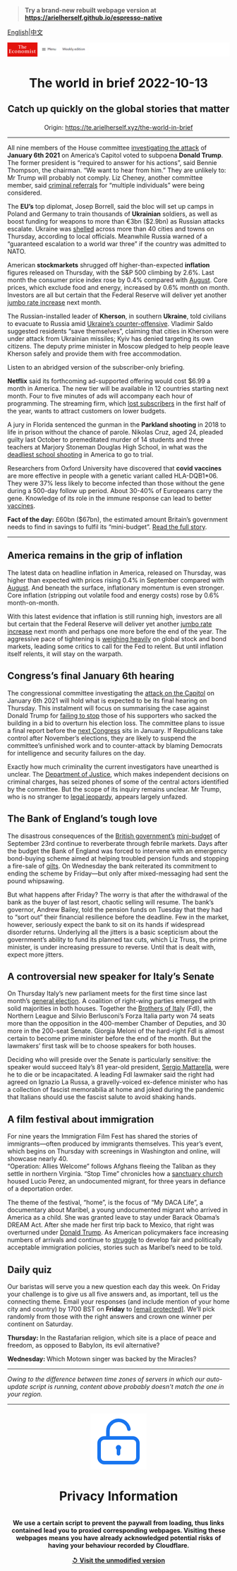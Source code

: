 > **Try a brand-new rebuilt webpage version at https://arielherself.github.io/espresso-native**

[English](https://github.com/arielherself/espresso/blob/main/README.md)|[中文](https://github-com.translate.goog/arielherself/espresso/blob/main/README.md?_x_tr_sl=en&_x_tr_tl=zh-CN&_x_tr_hl=zh-CN&_x_tr_pto=wapp)



![The Economist](menubar.png)

# <p align="center">The world in brief 2022-10-13</p>

## <p align="center">Catch up quickly on the global stories that matter</p>

<p align="center">Origin: <a href="https://te.arielherself.xyz/the-world-in-brief">https://te.arielherself.xyz/the-world-in-brief</a><hr>

All nine members of the House committee [investigating the attack](https://te.arielherself.xyz/united-states/2022/07/21/the-january-6th-committee-has-hobbled-donald-trump) of <strong>January 6th 2021</strong> on America’s Capitol voted to subpoena<strong> Donald Trump</strong>. The former president is “required to answer for his actions”, said Bennie Thompson, the chairman. “We want to hear from him.” They are unlikely to: Mr Trump will probably not comply. Liz Cheney, another committee member, said [criminal referrals](https://te.arielherself.xyz/united-states/2022/06/16/the-criminal-case-against-donald-trump) for “multiple individuals” were being considered.

The <strong>EU’s</strong> top diplomat, Josep Borrell, said the bloc will set up camps in Poland and Germany to train thousands of <strong>Ukrainian</strong> soldiers, as well as boost funding for weapons to more than €3bn ($2.9bn) as Russian attacks escalate. Ukraine was [shelled](https://te.arielherself.xyz/europe/2022/10/10/russia-launches-a-wave-of-missiles-across-ukraine) across more than 40 cities and towns on Thursday, according to local officials. Meanwhile Russia warned of a “guaranteed escalation to a world war three” if the country was admitted to NATO.

American <strong>stockmarkets</strong> shrugged off higher-than-expected <strong>inflation</strong> figures released on Thursday, with the S&amp;P 500 climbing by 2.6%. Last month the consumer price index rose by 0.4% compared with [August](https://te.arielherself.xyz/finance-and-economics/2022/09/13/america-still-has-an-inflation-problem). Core prices, which exclude food and energy, increased by 0.6% month on month. Investors are all but certain that the Federal Reserve will deliver yet another [jumbo rate increase](https://te.arielherself.xyz/finance-and-economics/2022/09/21/as-america-raises-rates-the-rest-of-the-world-bears-the-pain) next month.

The Russian-installed leader of <strong>Kherson</strong>, in southern <strong>Ukraine</strong>, told civilians to evacuate to Russia amid [Ukraine’s counter-offensive](https://te.arielherself.xyz/europe/2022/10/03/as-ukraine-smashes-through-more-russian-lines-russians-wonder-whom-to-blame). Vladimir Saldo suggested residents “save themselves”, claiming that cities in Kherson were under attack from Ukrainian missiles; Kyiv has denied targeting its own citizens. The deputy prime minister in Moscow pledged to help people leave Kherson safely and provide them with free accommodation.

Listen to an abridged version of the subscriber-only briefing.

<strong>Netflix</strong> said its forthcoming ad-supported offering would cost $6.99 a month in America. The new tier will be available in 12 countries starting next month. Four to five minutes of ads will accompany each hour of programming. The streaming firm, which [lost subscribers](https://te.arielherself.xyz/business/netflix-sheds-subscribers-and-170bn-in-market-value/21808847) in the first half of the year, wants to attract customers on lower budgets.

A jury in Florida sentenced the gunman in the <strong>Parkland shooting</strong> in 2018 to life in prison without the chance of parole. Nikolas Cruz, aged 24, pleaded guilty last October to premeditated murder of 14 students and three teachers at Marjory Stoneman Douglas High School, in what was the [deadliest school shooting](https://te.arielherself.xyz/democracy-in-america/2019/02/13/a-year-after-the-massacre-of-14-high-school-students-what-has-changed) in America to go to trial.

Researchers from Oxford University have discovered that <strong>covid vaccines</strong> are more effective in people with a genetic variant called HLA-DQB1*06. They were 37% less likely to become infected than those without the gene during a 500-day follow up period. About 30-40% of Europeans carry the gene. Knowledge of its role in the immune response can lead to better [vaccines](https://te.arielherself.xyz/graphic-detail/2022/07/07/covid-19-vaccines-saved-an-estimated-20m-lives-during-their-first-year).

<strong>Fact of the day:</strong> £60bn ($67bn), the estimated amount Britain’s government needs to find in savings to fulfil its “mini-budget”. [Read the full story](https://te.arielherself.xyz/leaders/2022/10/11/liz-truss-has-made-britain-a-riskier-bet-for-bond-investors).

----------

## America remains in the grip of inflation

The latest data on headline inflation in America, released on Thursday, was higher than expected with prices rising 0.4% in September compared with [August](https://te.arielherself.xyz/finance-and-economics/2022/09/13/america-still-has-an-inflation-problem). And beneath the surface, inflationary momentum is even stronger. Core inflation (stripping out volatile food and energy costs) rose by 0.6% month-on-month.

With this latest evidence that inflation is still running high, investors are all but certain that the Federal Reserve will deliver yet another [jumbo rate increase](https://te.arielherself.xyz/finance-and-economics/2022/09/21/as-america-raises-rates-the-rest-of-the-world-bears-the-pain) next month and perhaps one more before the end of the year. The aggressive pace of tightening is [weighing heavily](https://te.arielherself.xyz/leaders/2022/09/29/markets-are-reeling-from-higher-rates-the-world-economy-is-next) on global stock and bond markets, leading some critics to call for the Fed to relent. But until inflation itself relents, it will stay on the warpath.

## Congress’s final January 6th hearing

The congressional committee investigating the [attack on the Capitol](https://te.arielherself.xyz/united-states/2021/01/06/trumps-supporters-storm-the-capitol-to-block-the-transfer-of-power) on January 6th 2021 will hold what is expected to be its final hearing on Thursday. This instalment will focus on summarising the case against Donald Trump for [failing to stop](https://te.arielherself.xyz/united-states/2022/06/29/donald-trumps-shameful-role-in-the-storming-of-the-capitol) those of his supporters who sacked the building in a bid to overturn his election loss. The committee plans to issue a final report before the [next Congress](https://te.arielherself.xyz/interactive/us-midterms-2022/forecast/senate) sits in January. If Republicans take control after November’s elections, they are likely to suspend the committee’s unfinished work and to counter-attack by blaming Democrats for intelligence and security failures on the day. 

Exactly how much criminality the current investigators have unearthed is unclear. The [Department of Justice](https://te.arielherself.xyz/united-states/2022/07/27/the-justice-department-is-moving-against-donald-trump), which makes independent decisions on criminal charges, has seized phones of some of the central actors identified by the committee. But the scope of its inquiry remains unclear. Mr Trump, who is no stranger to [legal jeopardy](https://te.arielherself.xyz/the-economist-explains/2022/10/05/how-much-legal-jeopardy-is-donald-trump-in), appears largely unfazed.

## The Bank of England’s tough love

The disastrous consequences of the [British government’s](https://te.arielherself.xyz/leaders/2022/10/11/liz-truss-has-made-britain-a-riskier-bet-for-bond-investors) [mini-budget](https://te.arielherself.xyz/britain/2022/09/23/britains-chancellor-offers-up-a-reckless-budget-fiscally-and-politically) of September 23rd continue to reverberate through febrile markets. Days after the budget the Bank of England was forced to intervene with an emergency bond-buying scheme aimed at helping troubled pension funds and stopping a fire-sale of [gilts](https://te.arielherself.xyz/britain/2022/10/12/britains-government-is-yet-to-deal-with-a-mess-of-its-own-making). On Wednesday the bank reiterated its commitment to ending the scheme by Friday—but only after mixed-messaging had sent the pound whipsawing.

But what happens after Friday? The worry is that after the withdrawal of the bank as the buyer of last resort, chaotic selling will resume. The bank’s governor, Andrew Bailey, told the pension funds on Tuesday that they had to “sort out” their financial resilience before the deadline. Few in the market, however, seriously expect the bank to sit on its hands if widespread disorder returns. Underlying all the jitters is a basic scepticism about the government’s ability to fund its planned tax cuts, which Liz Truss, the prime minister, is under increasing pressure to reverse. Until that is dealt with, expect more jitters.

## A controversial new speaker for Italy’s Senate

On Thursday Italy’s new parliament meets for the first time since last month’s [general election](https://te.arielherself.xyz/europe/2022/09/25/italy-chooses-a-party-with-a-neo-fascist-legacy). A coalition of right-wing parties emerged with solid majorities in both houses. Together the [Brothers of Italy](https://te.arielherself.xyz/europe/2022/09/22/giorgia-meloni-and-her-brothers-of-italy-look-set-to-win-the-next-election) (FdI), the Northern League and Silvio Berlusconi’s Forza Italia party won 74 seats more than the opposition in the 400-member Chamber of Deputies, and 30 more in the 200-seat Senate. Giorgia Meloni of the hard-right FdI is almost certain to become prime minister before the end of the month. But the lawmakers’ first task will be to choose speakers for both houses.  
  
 Deciding who will preside over the Senate is particularly sensitive: the speaker would succeed Italy’s 81 year-old president, [Sergio Mattarella](https://te.arielherself.xyz/europe/2022/01/30/the-re-election-of-sergio-mattarella-as-president-saves-italys-governing-coalition), were he to die or be incapacitated. A leading FdI lawmaker said the right had agreed on Ignazio La Russa, a gravelly-voiced ex-defence minister who has a collection of fascist memorabilia at home and joked during the pandemic that Italians should use the fascist salute to avoid shaking hands.

## A film festival about immigration

For nine years the Immigration Film Fest has shared the stories of immigrants—often produced by immigrants themselves. This year’s event, which begins on Thursday with screenings in Washington and online, will showcase nearly 40.  
 “Operation: Allies Welcome” follows Afghans fleeing the Taliban as they settle in northern Virginia. “Stop Time” chronicles how a [sanctuary church](https://te.arielherself.xyz/erasmus/2018/10/17/when-houses-of-prayer-become-places-of-shelter) housed Lucio Perez, an undocumented migrant, for three years in defiance of a deportation order. 

The theme of the festival, “home”, is the focus of “My DACA Life”, a documentary about Maribel, a young undocumented migrant who arrived in America as a child. She was granted leave to stay under Barack Obama’s DREAM Act. After she made her first trip back to Mexico, that right was overturned under [Donald Trump](https://te.arielherself.xyz/united-states/2017/09/09/donald-trump-ditches-daca). As American policymakers face increasing numbers of arrivals and continue to [struggle](https://te.arielherself.xyz/united-states/2022/10/04/the-biden-administration-is-quietly-completing-bits-of-donald-trumps-wall) to develop fair and politically acceptable immigration policies, stories such as Maribel’s need to be told.

## Daily quiz

Our baristas will serve you a new question each day this week. On Friday your challenge is to give us all five answers and, as important, tell us the connecting theme. Email your responses (and include mention of your home city and country) by 1700 BST on <strong>Friday</strong> to [<span class="__cf_email__" data-cfemail="eebf9b8794ab9d9e9c8b9d9d81ae8b8d81808183879d9ac08d8183">[email&#160;protected]</span>](https://mail.google.com/mail/?view=cm&amp;fs=1&amp;tf=1&amp;to=QuizEspresso@te.arielherself.xyz). We’ll pick randomly from those with the right answers and crown one winner per continent on Saturday.

<strong>Thursday: </strong>In the Rastafarian religion, which site is a place of peace and freedom, as opposed to Babylon, its evil alternative?  
  
<strong>Wednesday: </strong>Which Motown singer was backed by the Miracles?

----------

*Owing to the difference between time zones of servers in which our auto-update script is running, content above probably doesn't match the one in your region.*

|<br><div align="center"><img src="unlock.png" /><h1>Privacy Information</h1></div></br>We use a certain script to prevent the paywall from loading, thus links contained lead you to proxied corresponding webpages. Visiting these webpages means you have already acknowledged potential risks of having your behaviour recorded by Cloudflare.<br><br>[&#x21BA; Visit the unmodified version](README.raw.md)<br><br>|
|-----|

